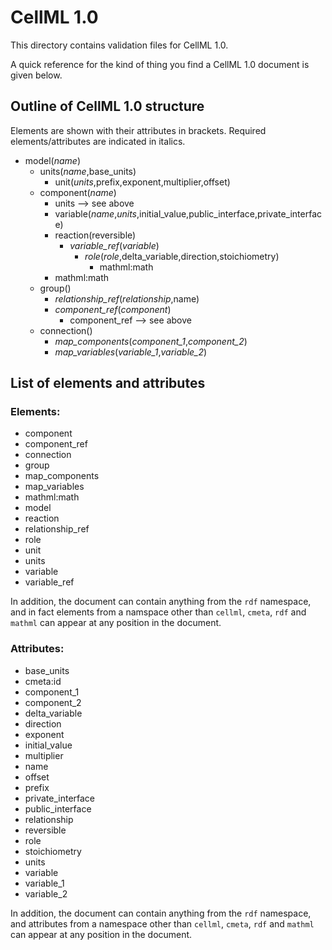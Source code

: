 # CellML 1.0

This directory contains validation files for CellML 1.0.

A quick reference for the kind of thing you find a CellML 1.0 document is given below.

## Outline of CellML 1.0 structure

Elements are shown with their attributes in brackets.
Required elements/attributes are indicated in italics.

- model(*name*)
  - units(*name*,base_units)
    - unit(*units*,prefix,exponent,multiplier,offset)
  - component(*name*)
    - units --> see above
    - variable(*name*,*units*,initial_value,public_interface,private_interface)
    - reaction(reversible)
      - *variable_ref*(*variable*)
        - *role*(*role*,delta_variable,direction,stoichiometry)
          - mathml:math
    - mathml:math
  - group()
    - *relationship_ref*(*relationship*,name)
    - *component_ref*(*component*)
      - component_ref --> see above
  - connection()
    - *map_components*(*component_1*,*component_2*)
    - *map_variables*(*variable_1*,*variable_2*)


## List of elements and attributes

### Elements:

- component
- component_ref
- connection
- group
- map_components
- map_variables
- mathml:math
- model
- reaction
- relationship_ref
- role
- unit
- units
- variable
- variable_ref

In addition, the document can contain anything from the `rdf` namespace, and in fact elements from a namspace other than `cellml`, `cmeta`, `rdf` and `mathml` can appear at any position in the document.

### Attributes:

- base_units
- cmeta:id
- component_1
- component_2
- delta_variable
- direction
- exponent
- initial_value
- multiplier
- name
- offset
- prefix
- private_interface
- public_interface
- relationship
- reversible
- role
- stoichiometry
- units
- variable
- variable_1
- variable_2

In addition, the document can contain anything from the `rdf` namespace, and attributes from a namespace other than `cellml`, `cmeta`, `rdf` and `mathml` can appear at any position in the document.
